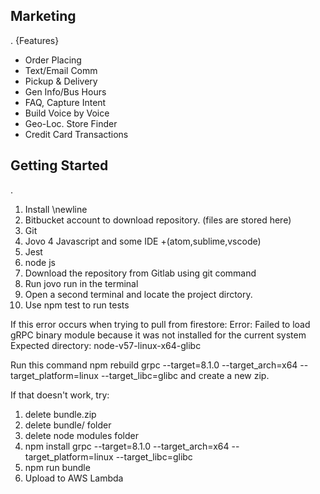 ## Marketing
.
{Features}
- Order Placing
- Text/Email Comm
- Pickup & Delivery
- Gen Info/Bus Hours
- FAQ, Capture Intent 
- Build Voice by Voice
- Geo-Loc. Store Finder
- Credit Card Transactions

## Getting Started
.
1. Install \newline
  1. Bitbucket account to download repository. (files are stored here)
  2. Git
  3. Jovo
  4 Javascript and some IDE +(atom,sublime,vscode)
  5. Jest
  6. node js
2. Download the repository from Gitlab using git command
3. Run jovo run in the terminal
4. Open a second terminal and locate the project dirctory.
5. Use npm test to run tests

If this error occurs when trying to pull from firestore:
Error: Failed to load gRPC binary module because it was not installed for the current system
Expected directory: node-v57-linux-x64-glibc

Run this command  npm rebuild grpc --target=8.1.0 --target_arch=x64 --target_platform=linux --target_libc=glibc
and create a new zip.

If that doesn't work, try:
1. delete bundle.zip
2. delete bundle/ folder
3. delete node modules folder
4. npm install grpc --target=8.1.0 --target_arch=x64 --target_platform=linux --target_libc=glibc
5. npm run bundle
6. Upload to AWS Lambda
